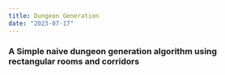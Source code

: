 ```yaml
---
title: Dungeon Generation
date: "2023-07-17"
---
```


<script lang="ts">
  import DemoCanvas from "$lib/demos/DemoCanvas.svelte"
  import SimpleDungeonGenerationDemo from "$lib/demos/dungeon_generation/Simple.svelte"
</script>

### A Simple naive dungeon generation algorithm using rectangular rooms and corridors

<SimpleDungeonGenerationDemo />
